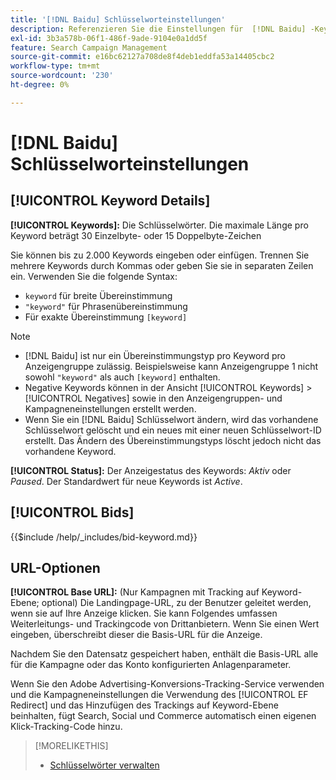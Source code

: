 ```yaml
---
title: '[!DNL Baidu] Schlüsselworteinstellungen'
description: Referenzieren Sie die Einstellungen für  [!DNL Baidu] -Keywords.
exl-id: 3b3a578b-06f1-486f-9ade-9104e0a1dd5f
feature: Search Campaign Management
source-git-commit: e16bc62127a708de8f4deb1eddfa53a14405cbc2
workflow-type: tm+mt
source-wordcount: '230'
ht-degree: 0%

---
```


# [!DNL Baidu] Schlüsselworteinstellungen

## [!UICONTROL Keyword Details]

**[!UICONTROL Keywords]:** Die Schlüsselwörter. Die maximale Länge pro Keyword beträgt 30 Einzelbyte- oder 15 Doppelbyte-Zeichen

Sie können bis zu 2.000 Keywords eingeben oder einfügen. Trennen Sie mehrere Keywords durch Kommas oder geben Sie sie in separaten Zeilen ein. Verwenden Sie die folgende Syntax:

* `keyword` für breite Übereinstimmung
* `"keyword"` für Phrasenübereinstimmung
* Für exakte Übereinstimmung `[keyword]`

>[!NOTE]
>
>* [!DNL Baidu] ist nur ein Übereinstimmungstyp pro Keyword pro Anzeigengruppe zulässig. Beispielsweise kann Anzeigengruppe 1 nicht sowohl `"keyword"` als auch `[keyword]` enthalten.
>* Negative Keywords können in der Ansicht [!UICONTROL Keywords] > [!UICONTROL Negatives] sowie in den Anzeigengruppen- und Kampagneneinstellungen erstellt werden.
>* Wenn Sie ein [!DNL Baidu] Schlüsselwort ändern, wird das vorhandene Schlüsselwort gelöscht und ein neues mit einer neuen Schlüsselwort-ID erstellt. Das Ändern des Übereinstimmungstyps löscht jedoch nicht das vorhandene Keyword.

**[!UICONTROL Status]:** Der Anzeigestatus des Keywords: *Aktiv* oder *Paused*. Der Standardwert für neue Keywords ist *Active*.

## [!UICONTROL Bids]

<!-- **[!UICONTROL Bid]:** -->

{{$include /help/_includes/bid-keyword.md}}

## URL-Optionen

**[!UICONTROL Base URL]:** (Nur Kampagnen mit Tracking auf Keyword-Ebene; optional) Die Landingpage-URL, zu der Benutzer geleitet werden, wenn sie auf Ihre Anzeige klicken. Sie kann Folgendes umfassen
Weiterleitungs- und Trackingcode von Drittanbietern. Wenn Sie einen Wert eingeben, überschreibt dieser die Basis-URL für die Anzeige.

Nachdem Sie den Datensatz gespeichert haben, enthält die Basis-URL alle für die Kampagne oder das Konto konfigurierten Anlagenparameter.

Wenn Sie den Adobe Advertising-Konversions-Tracking-Service verwenden und die Kampagneneinstellungen die Verwendung des [!UICONTROL EF Redirect] und das Hinzufügen des Trackings auf Keyword-Ebene beinhalten, fügt Search, Social und Commerce automatisch einen eigenen Klick-Tracking-Code hinzu.

>[!MORELIKETHIS]
>
>* [Schlüsselwörter verwalten](/help/search-social-commerce/campaign-management/campaigns/keyword-manage.md)

